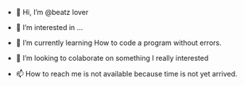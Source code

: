 - 👋 Hi, I’m @beatz lover
- 👀 I’m interested in ...
- 🌱 I’m currently learning How to code a program without errors.

- 💞️ I’m looking to colaborate on something I really interested
- 📫 How to reach me is not available because time is not yet arrived.

<!---
beatzlover781/beatzlover781 is a ✨ special ✨ repository because its `README.md` (this file) appears on your GitHub profile.
You can click the Preview link to take a look at your changes.
--->
